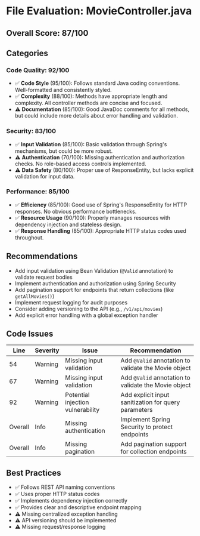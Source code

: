 # File Evaluation: MovieController.java

## Overall Score: 87/100

## Categories

### Code Quality: 92/100
- ✅ **Code Style** (95/100): Follows standard Java coding conventions. Well-formatted and consistently styled.
- ✅ **Complexity** (88/100): Methods have appropriate length and complexity. All controller methods are concise and focused.
- ⚠️ **Documentation** (85/100): Good JavaDoc comments for all methods, but could include more details about error handling and validation.

### Security: 83/100
- ✅ **Input Validation** (85/100): Basic validation through Spring's mechanisms, but could be more robust.
- ⚠️ **Authentication** (70/100): Missing authentication and authorization checks. No role-based access controls implemented.
- ⚠️ **Data Safety** (80/100): Proper use of ResponseEntity, but lacks explicit validation for input data.

### Performance: 85/100
- ✅ **Efficiency** (85/100): Good use of Spring's ResponseEntity for HTTP responses. No obvious performance bottlenecks.
- ✅ **Resource Usage** (90/100): Properly manages resources with dependency injection and stateless design.
- ✅ **Response Handling** (85/100): Appropriate HTTP status codes used throughout.

## Recommendations
- Add input validation using Bean Validation (`@Valid` annotation) to validate request bodies
- Implement authentication and authorization using Spring Security
- Add pagination support for endpoints that return collections (like `getAllMovies()`)
- Implement request logging for audit purposes
- Consider adding versioning to the API (e.g., `/v1/api/movies`)
- Add explicit error handling with a global exception handler

## Code Issues

| Line | Severity | Issue | Recommendation |
|------|----------|-------|----------------|
| 54 | Warning | Missing input validation | Add `@Valid` annotation to validate the Movie object |
| 67 | Warning | Missing input validation | Add `@Valid` annotation to validate the Movie object |
| 92 | Warning | Potential injection vulnerability | Add explicit input sanitization for query parameters |
| Overall | Info | Missing authentication | Implement Spring Security to protect endpoints |
| Overall | Info | Missing pagination | Add pagination support for collection endpoints |

## Best Practices
- ✅ Follows REST API naming conventions
- ✅ Uses proper HTTP status codes
- ✅ Implements dependency injection correctly
- ✅ Provides clear and descriptive endpoint mapping
- ⚠️ Missing centralized exception handling
- ⚠️ API versioning should be implemented
- ⚠️ Missing request/response logging 